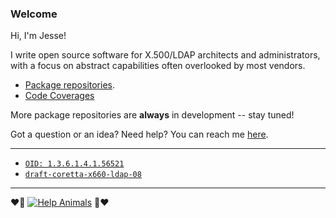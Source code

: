 ### Welcome

Hi, I'm Jesse!

I write open source software for X.500/LDAP architects and administrators, with a focus on abstract capabilities often overlooked by most vendors. 

- [Package repositories](https://github.com/JesseCoretta?tab=repositories).
- [Code Coverages](https://app.codecov.io/gh/JesseCoretta?repoDisplay=Active)

More package repositories are **always** in development -- stay tuned!

Got a question or an idea? Need help? You can reach me [here](mailto:jesse.coretta@icloud.com).

----

- [`OID: 1.3.6.1.4.1.56521`](https://oid-info.com/get/1.3.6.1.4.1.56521)
- [`draft-coretta-x660-ldap-08`](https://datatracker.ietf.org/doc/html/draft-coretta-x660-ldap)

----

❤️💜 [![Help Animals](https://img.shields.io/badge/help_animals-gray?label=%F0%9F%90%BE%20%F0%9F%98%BC%20%F0%9F%90%B6&labelColor=yellow)](https://github.com/JesseCoretta/JesseCoretta/blob/main/DONATIONS.md)  💜❤️
